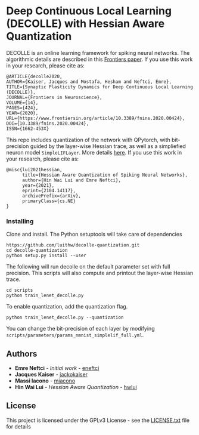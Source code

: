 # Deep Continuous Local Learning (DECOLLE) with Hessian Aware Quantization

DECOLLE is an online learning framework for spiking neural networks.
The algorithmic details are described in this [Frontiers paper](https://www.frontiersin.org/articles/10.3389/fnins.2020.00424/full).
If you use this work in your research, please cite as:

```
@ARTICLE{decolle2020,
AUTHOR={Kaiser, Jacques and Mostafa, Hesham and Neftci, Emre},
TITLE={Synaptic Plasticity Dynamics for Deep Continuous Local Learning (DECOLLE)},
JOURNAL={Frontiers in Neuroscience},
VOLUME={14},
PAGES={424},
YEAR={2020},
URL={https://www.frontiersin.org/article/10.3389/fnins.2020.00424},
DOI={10.3389/fnins.2020.00424},
ISSN={1662-453X}
```

This repo includes quantization of the network with QPytorch, with bit-precision guided by the layer-wise Hessian trace, as well as a simpliefied neuron model `SimpleLIFLayer`.
More details [here](https://arxiv.org/abs/2104.14117).
If you use this work in your research, please cite as:

```
@misc{lui2021hessian,
      title={Hessian Aware Quantization of Spiking Neural Networks}, 
      author={Hin Wai Lui and Emre Neftci},
      year={2021},
      eprint={2104.14117},
      archivePrefix={arXiv},
      primaryClass={cs.NE}
}
```

### Installing
Clone and install. The Python setuptools will take care of dependencies
```
https://github.com/luithw/decolle-quantization.git
cd decolle-quantization
python setup.py install --user
```

The following will run decolle on the default parameter set with full precision. 
This scripts will also compute and printout the layer-wise Hessian trace.
```
cd scripts
python train_lenet_decolle.py
```

To enable quantization, add the quantization flag.
```
python train_lenet_decolle.py --quantization
```

You can change the bit-precision of each layer by modifying `scripts/parameters/params_nmnist_simplelif_full.yml`.

## Authors


* **Emre Neftci** - *Initial work* - [eneftci](https://github.com/eneftci)
* **Jacques Kaiser** - [jackokaiser](https://github.com/jackokaiser)
* **Massi Iacono** - [miacono](https://github.com/miacono)
* **Hin Wai Lui** - *Hessian Aware Quantization* - [hwlui](https://github.com/luithw)


## License

This project is licensed under the GPLv3 License - see the [LICENSE.txt](LICENSE.txt) file for details
